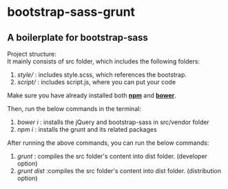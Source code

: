 # bootstrap-sass-grunt

## A boilerplate for bootstrap-sass

Project structure:  
It mainly consists of src folder, which includes the following folders:  

1. _style/_ : includes style.scss, which references the bootstrap.  
2. _script/_ : includes script.js, where you can put your code  

Make sure you have already installed both [**npm**](https://www.npmjs.com/) and [**bower**](http://www.bower.io).

Then, run the below commands in the terminal:

1.  _bower i_ : installs the jQuery and bootstrap-sass in src/vendor folder
2.  _npm i_ : installs the grunt and its related packages

After running the above commands, you can run the below commands:

1.  _grunt_ : compiles the src folder's content into dist folder. (developer option)
2.  _grunt dist_ :compiles the src folder's content into dist folder. (distribution option)
